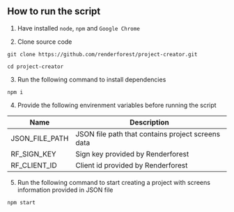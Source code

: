 ## How to run the script

1. Have installed `node`, `npm` and `Google Chrome`

2. Clone source code

```
git clone https://github.com/renderforest/project-creator.git

cd project-creator
```

3. Run the following command to install dependencies

```
npm i
```

4. Provide the following envirenment variables before running the script

| Name               | Description                                       |
|--------------------|---------------------------------------------------|
| JSON_FILE_PATH     | JSON file path that contains project screens data |
| RF_SIGN_KEY        | Sign key provided by Renderforest                 |
| RF_CLIENT_ID       | Client id provided by Renderforest                |

5. Run the following command to start creating a project with screens information provided in JSON file

```
npm start
```